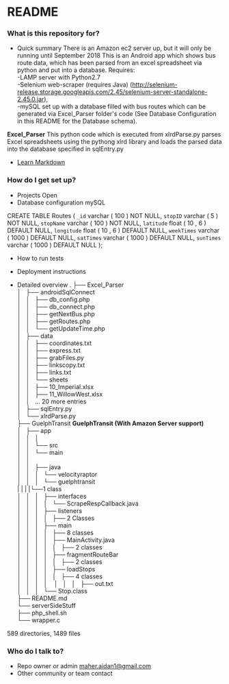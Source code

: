 # README #
### What is this repository for? ###
* Quick summary
  There is an Amazon ec2 server up, but it will only be running until September 2018
  This is an Android app which shows bus route data, which has been parsed from an excel spreadsheet via python and put into a database.
Requires:  
	-LAMP server with Python2.7   
	-Selenium web-scraper (requires Java) (http://selenium-release.storage.googleapis.com/2.45/selenium-server-standalone-2.45.0.jar),   
	-mySQL set up with a database filled with bus routes which can be generated via Excel_Parser folder's code (See Database Configuration in this README for the Database schema).  


__Excel_Parser__
This python code which is executed from xlrdParse.py parses Excel spreadsheets using the pythong xlrd library and loads the parsed data into the database specified in sqlEntry.py
* [Learn Markdown](https://bitbucket.org/tutorials/markdowndemo)

### How do I get set up? ###
* Projects
Open 
* Database configuration
mySQL 

CREATE TABLE Routes (
	`_id`	varchar ( 100 ) NOT NULL,
	`stopID`	varchar ( 5 ) NOT NULL,
	`stopName`	varchar ( 100 ) NOT NULL,
	`latitude`	float ( 10 , 6 ) DEFAULT NULL,
	`longitude`	float ( 10 , 6 ) DEFAULT NULL,
	`weekTimes`	varchar ( 1000 ) DEFAULT NULL,
	`satTimes`	varchar ( 1000 ) DEFAULT NULL,
	`sunTimes`	varchar ( 1000 ) DEFAULT NULL
);

* How to run tests
* Deployment instructions

* Detailed overview
.
├── Excel_Parser  
│   ├── androidSqlConnect  
│   │   ├── db_config.php  
│   │   ├── db_connect.php  
│   │   ├── getNextBus.php  
│   │   ├── getRoutes.php  
│   │   └── getUpdateTime.php  
│   ├── data  
│   │   ├── coordinates.txt  
│   │   ├── express.txt  
│   │   ├── grabFiles.py  
│   │   ├── linkscopy.txt  
│   │   ├── links.txt  
│   │   └── sheets  
│   │       ├── 10_Imperial.xlsx  
│   │       ├── 11_WillowWest.xlsx  
│   │       ... 20 more entries  
│   ├── sqlEntry.py  
│   └── xlrdParse.py  
├── GuelphTransit 	    __GuelphTransit (With Amazon Server support)__  
│   ├── app  
│   │   │     
│   │   └── src	  
│   │       └── main  
│   │  
│   │           ├── java  
│   │           │   └── velocityraptor  
│   │           │       └── guelphtransit  
|   |           |	    |└──1 class  
│   │           │           ├── interfaces  
│   │           │           │   └── ScrapeRespCallback.java  
│   │           │           ├── listeners  
│   │           │           │   ├── 2 Classes  
│   │           │           ├── main  
│   │           │           │   ├── 8 classes  
│   │           │           │   ├── MainActivity.java  
│   │           │           │   │   ├── 2 classes  
│   │           │           │   ├── fragmentRouteBar  
│   │           │           │   │   ├── 2 classes  
│   │           │           │   ├── loadStops  
│   │           │           │   │   ├── 4 classes  
│   │           │           │     
│   │           │           ├── out.txt  
│   │           │           └── Stop.class  
├── README.md  
└── serverSideStuff  
    ├── php_shell.sh  
    └── wrapper.c  
  
589 directories, 1489 files  


### Who do I talk to? ###

* Repo owner or admin
maher.aidan1@gmail.com
* Other community or team contact
